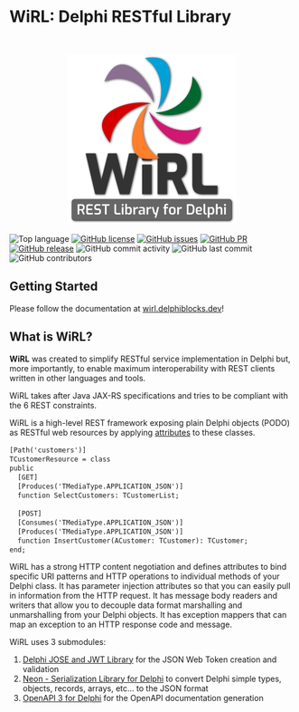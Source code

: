 # WiRL: Delphi RESTful Library

<br />
<p align="center">
  <img src="./media/logo.png" alt="Delphi RESTful Library" width="300" />
</p>

![Top language](https://img.shields.io/github/languages/top/delphi-blocks/WiRL)
[![GitHub license](https://img.shields.io/github/license/delphi-blocks/WiRL)](https://github.com/delphi-blocks/WiRL/blob/master/LICENSE)
[![GitHub issues](https://img.shields.io/github/issues/delphi-blocks/WiRL)](https://github.com/delphi-blocks/WiRL/issues)
[![GitHub PR](https://img.shields.io/github/issues-pr/delphi-blocks/WiRL)](https://github.comdelphi-blocks/WiRL/pulls)
[![GitHub release](https://img.shields.io/github/release/delphi-blocks/WiRL)](https://github.com/delphi-blocks/WiRL/release)
![GitHub commit activity](https://img.shields.io/github/commit-activity/m/delphi-blocks/WiRL)
![GitHub last commit](https://img.shields.io/github/last-commit/delphi-blocks/WiRL)
![GitHub contributors](https://img.shields.io/github/contributors-anon/delphi-blocks/WiRL)

## Getting Started

Please follow the documentation at [wirl.delphiblocks.dev](https://wirl.delphiblocks.dev/)!

## What is WiRL?

**WiRL** was created to simplify RESTful service implementation in Delphi but, more importantly, to enable maximum interoperability with REST clients written in other languages and tools.

WiRL takes after Java JAX-RS specifications and tries to be compliant with the 6 REST constraints.

WiRL is a high-level REST framework exposing plain Delphi objects (PODO) as RESTful web resources by applying [attributes](http://docwiki.embarcadero.com/RADStudio/Seattle/en/Overview_of_Attributes) to these classes.

```Delphi
[Path('customers')]
TCustomerResource = class
public
  [GET]
  [Produces('TMediaType.APPLICATION_JSON')]
  function SelectCustomers: TCustomerList;

  [POST]
  [Consumes('TMediaType.APPLICATION_JSON')]
  [Produces('TMediaType.APPLICATION_JSON')]
  function InsertCustomer(ACustomer: TCustomer): TCustomer;
end;
```
WiRL has a strong HTTP content negotiation and  defines attributes to bind specific URI patterns and HTTP operations to individual methods of your Delphi class. It has parameter injection attributes so that you can easily pull in information from the HTTP request. It has message body readers and writers that allow you to decouple data format marshalling and unmarshalling from your Delphi objects. It has exception mappers that can map an exception to an HTTP response code and message.

WiRL uses 3 submodules:
1. [Delphi JOSE and JWT Library](https://github.com/paolo-rossi/delphi-jose-jwt) for the JSON Web Token creation and validation
2. [Neon - Serialization Library for Delphi](https://github.com/paolo-rossi/delphi-neon) to convert Delphi simple types, objects, records, arrays, etc... to the JSON format
3. [OpenAPI 3 for Delphi](https://github.com/paolo-rossi/OpenAPI-Delphi) for the OpenAPI documentation generation
